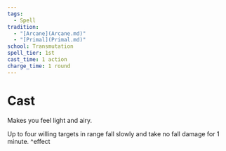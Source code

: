 ```yaml
---  
tags:  
  - Spell  
tradition:  
  - "[Arcane](Arcane.md)"  
  - "[Primal](Primal.md)"  
school: Transmutation  
spell_tier: 1st  
cast_time: 1 action  
charge_time: 1 round  
---  
```

# Cast  
  
Makes you feel light and airy.  
  
Up to four willing targets in range fall slowly and take no fall damage for 1 minute. ^effect  
